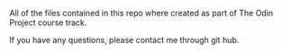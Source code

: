 All of the files contained in this repo where created as part of The Odin Project course track. 

If you have any questions, please contact me through git hub. 
